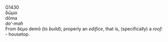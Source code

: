 G1430  
δῶμα  
dōma  
*do‘-mah*  
From δέμο demō (to *build*); properly an *edifice*, that is,
(specifically) a *roof:* - housetop.  
